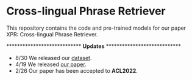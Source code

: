 # Cross-lingual Phrase Retriever
This repository contains the code and pre-trained models for our paper XPR: Cross-lingual Phrase Retriever.

**************************** **Updates** ****************************

- 8/30 We released our [dataset](https://drive.google.com/file/d/1UEHqQhVj1V4mwKqs5iNdOxvRKurLUfoF/view?usp=sharing).
- 4/19 We released [our paper](https://arxiv.org/abs/2204.08887). 
- 2/26 Our paper has been accepted to **ACL2022**.